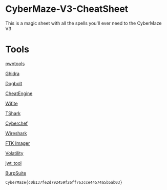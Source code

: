 # CyberMaze-V3-CheatSheet
This is a magic sheet with all the spells you'll ever need to the CyberMaze V3

# Tools
[pwntools](https://pypi.org/project/pwntools)

[Ghidra](https://ghidra-sre.org/)

[Dogbolt](https://dogbolt.org/)

[CheatEngine](https://www.cheatengine.org/)

[Wifite](https://www.kali.org/tools/wifite/)

[TShark](https://tshark.dev/setup/install/)

[Cyberchef](https://gchq.github.io/CyberChef/)

[Wireshark](https://www.wireshark.org/download.html)

[FTK Imager](https://www.exterro.com/ftk-imager)

[Volatility](https://www.volatilityfoundation.org/releases)

[jwt_tool](https://github.com/ticarpi/jwt_tool)

[BurpSuite](https://portswigger.net/burp/communitydownload)

`CyberMaze{c0b137fe2d792459f26ff763cce44574a5b5ab03}`
